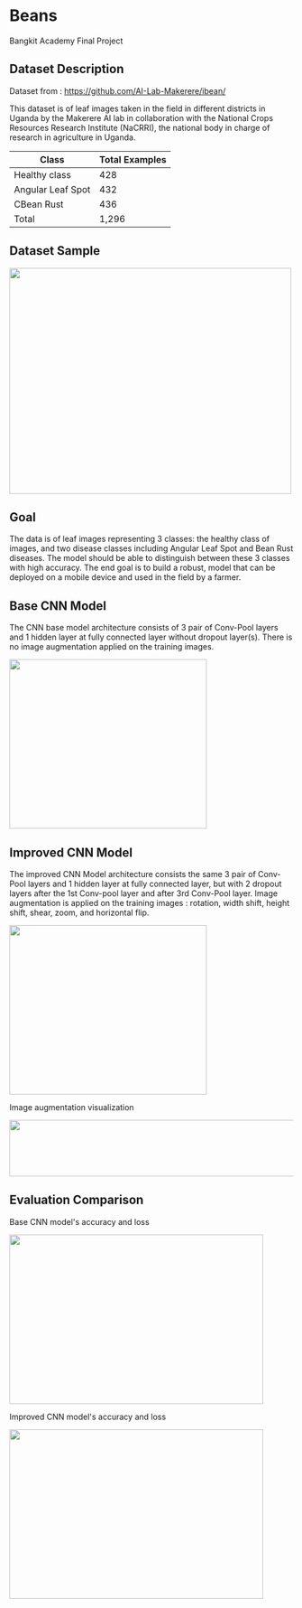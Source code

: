 # Beans

Bangkit Academy Final Project

## Dataset Description

Dataset from : https://github.com/AI-Lab-Makerere/ibean/

This dataset is of leaf images taken in the field in different districts in Uganda by the Makerere AI lab in collaboration with the National Crops Resources Research Institute (NaCRRI), the national body in charge of research in agriculture in Uganda.

| Class             | Total Examples|
| ----------------- | ------------- |
| Healthy class     | 428           |
| Angular Leaf Spot | 432           |
| CBean Rust        | 436           |
| Total             | 1,296         |

## Dataset Sample

<img src="https://ibb.co/xCSHRtV" width="500" height="400">

## Goal 

The data is of leaf images representing 3 classes: the healthy class of images, and two disease classes including Angular Leaf Spot and Bean Rust diseases. The model should be able to distinguish between these 3 classes with high accuracy. The end goal is to build a robust, model that can be deployed on a mobile device and used in the field by a farmer.

## Base CNN Model

The CNN base model architecture consists of 3 pair of Conv-Pool layers and 1 hidden layer at fully connected layer without dropout layer(s). There is no image augmentation applied on the training images.

<img src="https://ibb.co/V9QQk3W" width="350" height="300">

## Improved CNN Model

The improved CNN Model architecture consists the same 3 pair of Conv-Pool layers and 1 hidden layer at fully connected layer, but with 2 dropout layers after the 1st Conv-pool layer and after 3rd Conv-Pool layer. Image augmentation is applied on the training images : rotation, width shift, height shift, shear, zoom, and horizontal flip.

<img src="https://ibb.co/98R7fBk" width="350" height="300">

Image augmentation visualization

<img src="https://ibb.co/GWpZtQ4" width="600" height="100">

## Evaluation Comparison

Base CNN model's accuracy and loss

<img src="https://ibb.co/VjYqKfG" width="450" height="300">

Improved CNN model's accuracy and loss

<img src="https://ibb.co/svgDK58" width="450" height="300">






